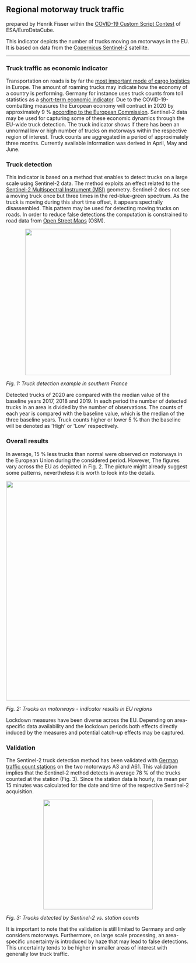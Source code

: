 ## Regional motorway truck traffic

prepared by Henrik Fisser within the [COVID-19 Custom Script Contest](https://www.sentinel-hub.com/contest-covid/) of ESA/EuroDataCube.

This indicator depicts the number of trucks moving on motorways in the EU. It is based on data from the [Copernicus Sentinel-2](http://www.esa.int/Applications/Observing_the_Earth/Copernicus/Sentinel-2) satellite.
___________
### Truck traffic as economic indicator
Transportation on roads is by far the [most important mode of cargo logistics](https://ec.europa.eu/eurostat/statistics-explained/index.php/Freight_transport_statistics_-_modal_split) in Europe. The amount of roaming trucks may indicate how the economy of a country is performing. Germany for instance uses truck counts from toll statistics as a [short-term economic indicator](https://www.destatis.de/EN/Service/EXDAT/Datensaetze/truck-toll-mileage.html). Due to the COVID-19-combatting measures the European economy will contract in 2020 by approximately 9 % [according to the European Commission](https://ec.europa.eu/info/business-economy-euro/economic-performance-and-forecasts/economic-forecasts/summer-2020-economic-forecast-deeper-recession-wider-divergences_en). Sentinel-2 data may be used for capturing some of these economic dynamics through the EU-wide truck detection.
The truck indicator shows if there has been an unnormal low or high number of trucks on motorways within the respective region of interest. Truck counts are aggregated in a period of approximately three months. Currently available information was derived in April, May and June. 

### Truck detection
This indicator is based on a method that enables to detect trucks on a large scale using Sentinel-2 data. The method exploits an effect related to the [Sentinel-2 Multispectral Instrument (MSI)](https://earth.esa.int/web/sentinel/technical-guides/sentinel-2-msi/msi-instrument) geometry. Sentinel-2 does not see a moving truck once but three times in the red-blue-green spectrum. As the truck is moving during this short time offset, it appears spectrally disassembled. This pattern may be used for detecting moving trucks on roads. In order to reduce false detections the computation is constrained to road data from [Open Street Maps](https://wiki.openstreetmap.org/wiki/Key:highway) (OSM). 
<p align="center">
<img src="https://github.com/hfisser/Truck_Detection_Sentinel2_Upscaling/blob/master/2018-04-19_france.jpeg"width=400/>
</p>

*Fig. 1: Truck detection example in southern France*

Detected trucks of 2020 are compared with the median value of the baseline years 2017, 2018 and 2019. In each period the number of detected trucks in an area is divided by the number of observations. The counts of each year is compared with the baseline value, which is the median of the three baseline years. Truck counts higher or lower 5 % than the baseline will be denoted as 'High' or 'Low' respectively.

### Overall results
In average, 15 % less trucks than normal were observed on motorways in the European Union during the considered period. However, The figures vary across the EU as depicted in Fig. 2. The picture might already suggest some patterns, nevertheless it is worth to look into the details. 
<p align="center">
<img src="https://github.com/hfisser/Truck_Detection_Sentinel2_Upscaling/blob/master/motorway_map.png"width=600/>
</p>

*Fig. 2: Trucks on motorways - indicator results in EU regions*

Lockdown measures have been diverse across the EU. Depending on area-specific data availability and the lockdown periods both effects directly induced by the measures and potential catch-up effects may be captured. 

### Validation
The Sentinel-2 truck detection method has been validated with [German traffic count stations](https://www.bast.de/BASt_2017/DE/Verkehrstechnik/Fachthemen/v2-verkehrszaehlung/zaehl_node.html) on the two motorways A3 and A61. This validation implies that the Sentinel-2 method detects in average 78 % of the trucks counted at the station (Fig. 3). Since the station data is hourly, its mean per 15 minutes was calculated for the date and time of the respective Sentinel-2 acquisition. 
<p align="center">
<img src="https://github.com/hfisser/Truck_Detection_Sentinel2_Upscaling/blob/master/validation_percentages.png"width=300/>
</p>

*Fig. 3: Trucks detected by Sentinel-2 vs. station counts*

It is important to note that the validation is still limited to Germany and only considers motorways. Furthermore, on large scale processing, an area-specific uncertainty is introduced by haze that may lead to false detections. This uncertainty tends to be higher in smaller areas of interest with generally low truck traffic.


